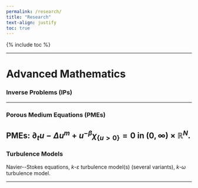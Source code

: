 ```yaml
---
permalink: /research/
title: "Research"
text-align: justify
toc: true
---
```

{% include toc %}

------

Advanced Mathematics
======

### Inverse Problems (IPs)
------

### Porous Medium Equations (PMEs)
PMEs: $\partial_tu - \Delta u^m + u^{-\beta}\chi_{\{u>0\}} = 0$ in $(0,\infty)\times\mathbb{R}^N$.
------

### Turbulence Models
Navier--Stokes equations, $k$-$\varepsilon$ turbulence model(s) (several variants), $k$-$\omega$ turbulence model.

------